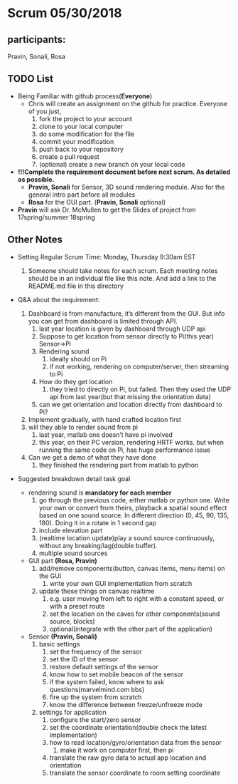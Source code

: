# Scrum 05/30/2018
## participants: 
Pravin, Sonali, Rosa

## TODO List
* Being Familiar with github process(**Everyone**)
    * Chris will create an assignment on the github for practice. Everyone of you just, 
        1. fork the project to your account
        2. clone to your local computer
        3. do some modification for the file
        4. commit your modification
        5. push back to your repository
        6. create a pull request
        7. (optional) create a new branch on your local code
* **!!!Complete the requirement document before next scrum. As detailed as possible.**
    * **Pravin, Sonali** for Sensor, 3D sound rendering module. Also for the general intro part before all modules
    * **Rosa** for the GUI part. (**Pravin, Sonali** optional)
* **Pravin** will ask Dr. McMullen to get the Slides of project from 17spring/summer 18spring

## Other Notes

* Setting Regular Scrum Time: Monday, Thursday 9:30am EST
    1. Someone should take notes for each scrum. Each meeting notes should be in an individual file like this note. And add a link to the README.md file in this directory
* Q&A about the requirement:
    1. Dashboard is from manufacture, it’s different from the GUI. But info you can get from dashboard is limited through API.
        1. last year location is given by dashboard through UDP api
        2. Suppose to get location from sensor directly to Pi(this year) Sensor->Pi
        3. Rendering sound
            1. ideally should on Pi
            2. if not working, rendering on computer/server, then streaming to Pi
        4. How do they get location
            1. they tried to directly on Pi, but failed. Then they used the UDP api from last year(but that missing the orientation data)
        5. can we get orientation and location directly from dashboard to Pi?
    2. Implement gradually, with hand crafted location first
    3. will they able to render sound from pi
        1. last year, matlab one doesn’t have pi involved 
        2. this year, on their PC version, rendering HRTF works. but when running the same code on Pi, has huge performance issue
    4. Can we get a demo of what they have done
        1. they finished the rendering part from matlab to python

* Suggested breakdown detail task goal
    * rendering sound is **mandatory for each member**
        1. go through the previous code, either matlab or python one. Write your own or convert from theirs, playback a spatial sound effect based on one sound source. In different direction (0, 45, 90, 135, 180). Doing it in a rotate in 1 second gap
        2. include elevation part
        3. (realtime location update)play a sound source continuously, without any breaking/lag(double buffer). 
        4. multiple sound sources
    * GUI part **(Rosa, Pravin)**
        1. add/remove components(button, canvas items, menu items) on the GUI
            1. write your own GUI implementation from scratch 
        2. update these things on canvas realtime
            1. e.g. user moving from left to right with a constant speed, or with a preset route
            2. set the location on the caves for other components(sound source, blocks)
            3. optional(integrate with the other part of the application)
    * Sensor **(Pravin, Sonali)**
        1. basic settings
            1. set the frequency of the sensor
            2. set the ID of the sensor
            3. restore default settings of the sensor
            4. know how to set mobile beacon of the sensor
            5. if the system failed, know where to ask questions(marvelmind.com bbs)
            6. fire up the system from scratch
            7. know the difference between freeze/unfreeze mode
        2. settings for application
            1. configure the start/zero sensor
            2. set the coordinate orientation(double check the latest implementation)
            3. how to read location/gyro/orientation data from the sensor
                1. make it work on computer first, then pi
            4. translate the raw gyro data to actual app location and orientation
            5. translate the sensor coordinate to room setting coordinate
